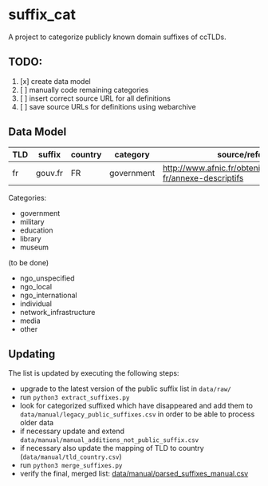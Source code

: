 # suffix_cat

A project to categorize publicly known domain suffixes of ccTLDs.  

## TODO:
1. [x] create data model
2. [ ] manually code remaining categories
3. [ ] insert correct source URL for all definitions
4. [ ] save source URLs for definitions using webarchive

## Data Model

| TLD | suffix  | country | category   | source/reference |
| --- | ------  | ------- | --------   | ---------------- |
| fr  | gouv.fr | FR      | government | http://www.afnic.fr/obtenir/chartes/nommage-fr/annexe-descriptifs |

Categories:

- government
- military
- education
- library
- museum

(to be done)
- ngo_unspecified
- ngo_local
- ngo_international
- individual
- network_infrastructure
- media
- other

## Updating

The list is updated by executing the following steps:
- upgrade to the latest version of the public suffix list in `data/raw/`
- run `python3 extract_suffixes.py`
- look for categorized suffixed which have disappeared and add them to `data/manual/legacy_public_suffixes.csv` in order to be able to process older data
- if necessary update and extend `data/manual/manual_additions_not_public_suffix.csv`
- if necessary also update the mapping of TLD to country (`data/manual/tld_country.csv`)
- run `python3 merge_suffixes.py`
- verify the final, merged list: [data/manual/parsed_suffixes_manual.csv](./data/manual/parsed_suffixes_manual.csv)
